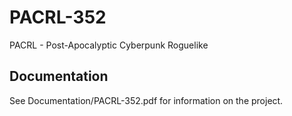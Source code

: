 # PACRL-352
PACRL - Post-Apocalyptic Cyberpunk Roguelike

## Documentation
See Documentation/PACRL-352.pdf for information on the project.
